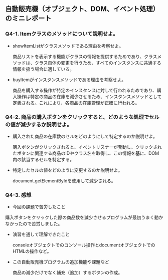## 自動販売機（オブジェクト、DOM、イベント処理）のミニレポート
### Q4-1. Itemクラスのメソッドについて説明せよ。
* showItemListがクラスメソッドである理由を考察せよ。

  商品リストを表示する機能がクラスの情報を提供するためであり、クラスメソッドは、クラス自体の変更を行うため、すべてのインスタンスに共通する情報を扱う場合に適している。
* buyItemがインスタンスメソッドである理由を考察せよ。

  商品を購入する操作が特定のインスタンスに対して行われるためであり、購入操作は特定の商品の在庫を減少させるため、インスタンスメソッドとして定義される。これにより、各商品の在庫管理が正確に行われる。
### Q4-2. 商品の購入ボタンをクリックすると、どのような処理でセルの値が減少するか説明せよ。
* 購入された商品の在庫数のセルをどのようにして特定するのか説明せよ。

  購入ボタンがクリックされると、イベントリスナーが発動し、クリックされたボタンに関連する商品のIDやクラス名を取得し、この情報を基に、DOM内の該当するセルを特定する。
* 特定したセルの値をどのように変更するのか説明せよ。

  document.getElementByIdを使用して減少される。
### Q4-3. 感想
* 今回の課題で苦労したこと
  
購入ボタンをクリックした際の商品数を減少させるプログラムが最初うまく動かなかったので苦労しました。
  
* 演習を通して理解できたこと

  consoleオブジェクトでのコンソール操作とdocumentオブジェクトでのHTMLの操作など。
* この自動販売機プログラムの追加機能や課題など

  商品の減少だけでなく補充（追加）するボタンの作成。
